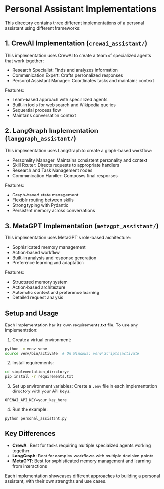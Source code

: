 # Personal Assistant Implementations

This directory contains three different implementations of a personal assistant using different frameworks:

## 1. CrewAI Implementation (`crewai_assistant/`)

This implementation uses CrewAI to create a team of specialized agents that work together:
- Research Specialist: Finds and analyzes information
- Communication Expert: Crafts personalized responses
- Personal Assistant Manager: Coordinates tasks and maintains context

Features:
- Team-based approach with specialized agents
- Built-in tools for web search and Wikipedia queries
- Sequential process flow
- Maintains conversation context

## 2. LangGraph Implementation (`langgraph_assistant/`)

This implementation uses LangGraph to create a graph-based workflow:
- Personality Manager: Maintains consistent personality and context
- Skill Router: Directs requests to appropriate handlers
- Research and Task Management nodes
- Communication Handler: Composes final responses

Features:
- Graph-based state management
- Flexible routing between skills
- Strong typing with Pydantic
- Persistent memory across conversations

## 3. MetaGPT Implementation (`metagpt_assistant/`)

This implementation uses MetaGPT's role-based architecture:
- Sophisticated memory management
- Action-based workflow
- Built-in analysis and response generation
- Preference learning and adaptation

Features:
- Structured memory system
- Action-based architecture
- Automatic context and preference learning
- Detailed request analysis

## Setup and Usage

Each implementation has its own requirements.txt file. To use any implementation:

1. Create a virtual environment:
```bash
python -m venv venv
source venv/bin/activate  # On Windows: venv\Scripts\activate
```

2. Install requirements:
```bash
cd <implementation_directory>
pip install -r requirements.txt
```

3. Set up environment variables:
Create a `.env` file in each implementation directory with your API keys:
```
OPENAI_API_KEY=your_key_here
```

4. Run the example:
```bash
python personal_assistant.py
```

## Key Differences

- **CrewAI**: Best for tasks requiring multiple specialized agents working together
- **LangGraph**: Best for complex workflows with multiple decision points
- **MetaGPT**: Best for sophisticated memory management and learning from interactions

Each implementation showcases different approaches to building a personal assistant, with their own strengths and use cases. 